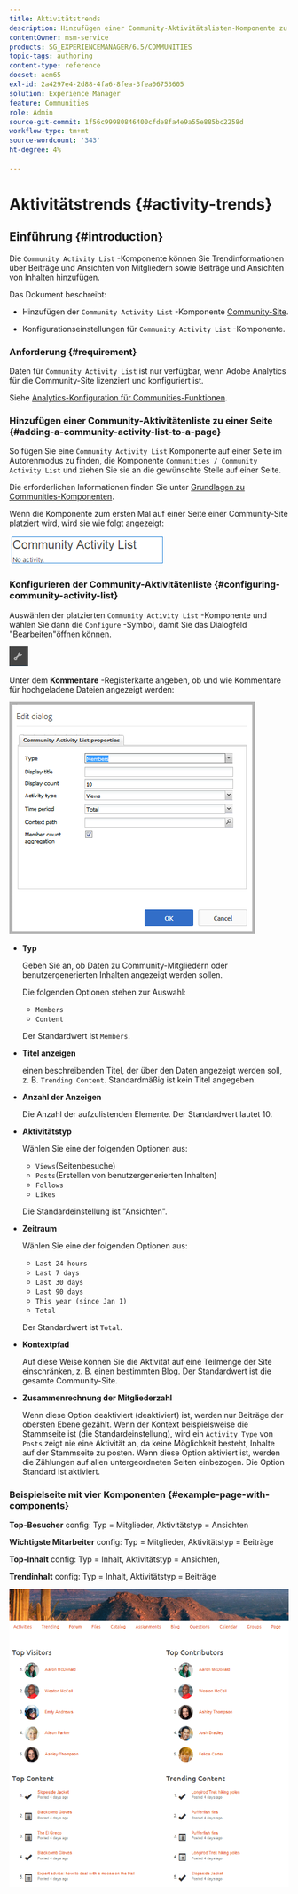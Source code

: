 ```yaml
---
title: Aktivitätstrends
description: Hinzufügen einer Community-Aktivitätslisten-Komponente zu einer Seite
contentOwner: msm-service
products: SG_EXPERIENCEMANAGER/6.5/COMMUNITIES
topic-tags: authoring
content-type: reference
docset: aem65
exl-id: 2a4297e4-2d88-4fa6-8fea-3fea06753605
solution: Experience Manager
feature: Communities
role: Admin
source-git-commit: 1f56c99980846400cfde8fa4e9a55e885bc2258d
workflow-type: tm+mt
source-wordcount: '343'
ht-degree: 4%

---
```


# Aktivitätstrends {#activity-trends}

## Einführung {#introduction}

Die `Community Activity List` -Komponente können Sie Trendinformationen über Beiträge und Ansichten von Mitgliedern sowie Beiträge und Ansichten von Inhalten hinzufügen.

Das Dokument beschreibt:

* Hinzufügen der `Community Activity List` -Komponente [Community-Site](/help/communities/overview.md#community-sites).

* Konfigurationseinstellungen für `Community Activity List` -Komponente.

### Anforderung {#requirement}

Daten für `Community Activity List` ist nur verfügbar, wenn Adobe Analytics für die Community-Site lizenziert und konfiguriert ist.

Siehe [Analytics-Konfiguration für Communities-Funktionen](/help/communities/analytics.md).

### Hinzufügen einer Community-Aktivitätenliste zu einer Seite {#adding-a-community-activity-list-to-a-page}

So fügen Sie eine `Community Activity List` Komponente auf einer Seite im Autorenmodus zu finden, die Komponente `Communities / Community Activity List` und ziehen Sie sie an die gewünschte Stelle auf einer Seite.

Die erforderlichen Informationen finden Sie unter [Grundlagen zu Communities-Komponenten](/help/communities/basics.md).

Wenn die Komponente zum ersten Mal auf einer Seite einer Community-Site platziert wird, wird sie wie folgt angezeigt:

![community-activity](assets/community-activity.png)

### Konfigurieren der Community-Aktivitätenliste  {#configuring-community-activity-list}

Auswählen der platzierten `Community Activity List` -Komponente und wählen Sie dann die `Configure` -Symbol, damit Sie das Dialogfeld &quot;Bearbeiten&quot;öffnen können.

![konfigurieren](assets/configure-new.png)

Unter dem **Kommentare** -Registerkarte angeben, ob und wie Kommentare für hochgeladene Dateien angezeigt werden:

![Eigenschaften](assets/activity-list-properties.png)

* **Typ**

  Geben Sie an, ob Daten zu Community-Mitgliedern oder benutzergenerierten Inhalten angezeigt werden sollen.

  Die folgenden Optionen stehen zur Auswahl:

   * `Members`
   * `Content`

  Der Standardwert ist `Members`.

* **Titel anzeigen**

  einen beschreibenden Titel, der über den Daten angezeigt werden soll, z. B. `Trending Content`.
Standardmäßig ist kein Titel angegeben.

* **Anzahl der Anzeigen**

  Die Anzahl der aufzulistenden Elemente.
Der Standardwert lautet 10.

* **Aktivitätstyp**

  Wählen Sie eine der folgenden Optionen aus:

   * `Views`(Seitenbesuche)
   * `Posts`(Erstellen von benutzergenerierten Inhalten)
   * `Follows`
   * `Likes`

  Die Standardeinstellung ist &quot;Ansichten&quot;.

* **Zeitraum**

  Wählen Sie eine der folgenden Optionen aus:

   * `Last 24 hours`
   * `Last 7 days`
   * `Last 30 days`
   * `Last 90 days`
   * `This year (since Jan 1)`
   * `Total`

  Der Standardwert ist `Total`.

* **Kontextpfad**

  Auf diese Weise können Sie die Aktivität auf eine Teilmenge der Site einschränken, z. B. einen bestimmten Blog.
Der Standardwert ist die gesamte Community-Site.

* **Zusammenrechnung der Mitgliederzahl**

  Wenn diese Option deaktiviert (deaktiviert) ist, werden nur Beiträge der obersten Ebene gezählt. Wenn der Kontext beispielsweise die Stammseite ist (die Standardeinstellung), wird ein `Activity Type` von `Posts` zeigt nie eine Aktivität an, da keine Möglichkeit besteht, Inhalte auf der Stammseite zu posten. Wenn diese Option aktiviert ist, werden die Zählungen auf allen untergeordneten Seiten einbezogen.
Die Option Standard ist aktiviert.

### Beispielseite mit vier Komponenten {#example-page-with-components}

**Top-Besucher** config: Typ = Mitglieder, Aktivitätstyp = Ansichten

**Wichtigste Mitarbeiter** config: Typ = Mitglieder, Aktivitätstyp = Beiträge

**Top-Inhalt** config: Typ = Inhalt, Aktivitätstyp = Ansichten,

**Trendinhalt** config: Typ = Inhalt, Aktivitätstyp = Beiträge

![Komponenten](assets/activity-list-components.png)
